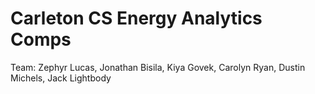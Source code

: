 # Carleton CS Energy Analytics Comps

Team: Zephyr Lucas, Jonathan Bisila, Kiya Govek, Carolyn Ryan, Dustin Michels, Jack Lightbody
